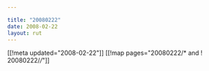 ```yaml
---

title: "20080222"
date: 2008-02-22
layout: rut
---
```


[[!meta updated="2008-02-22"]]
[[!map pages="20080222/* and ! 20080222/*/*"]]

